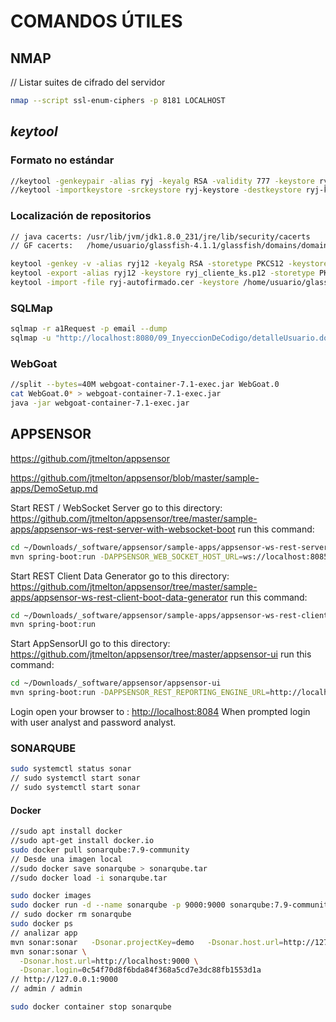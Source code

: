 # COMANDOS ÚTILES

## NMAP

// Listar suites de cifrado del servidor

```bash
nmap --script ssl-enum-ciphers -p 8181 LOCALHOST
```

## _keytool_

### Formato no estándar

```bash
//keytool -genkeypair -alias ryj -keyalg RSA -validity 777 -keystore ryj-keystore
//keytool -importkeystore -srckeystore ryj-keystore -destkeystore ryj-keystore.pkcs12 -deststoretype pkcs12
```

### Localización de repositorios

```bash
// java cacerts: /usr/lib/jvm/jdk1.8.0_231/jre/lib/security/cacerts
// GF cacerts:   /home/usuario/glassfish-4.1.1/glassfish/domains/domain1/config/cacerts.jks
```

```bash
keytool -genkey -v -alias ryj12 -keyalg RSA -storetype PKCS12 -keystore ryj_cliente_ks.p12 -storepass Welcome1 -keypass Welcome1
keytool -export -alias ryj12 -keystore ryj_cliente_ks.p12 -storetype PKCS12 -storepass Welcome1 -rfc -file ryj-autofirmado.cer
keytool -import -file ryj-autofirmado.cer -keystore /home/usuario/glassfish-4.1.1/glassfish/domains/domain1/config/cacerts.jks -alias -ryj12 -storepass changeit
```

### SQLMap

```bash
sqlmap -r a1Request -p email --dump
sqlmap -u "http://localhost:8080/09_InyeccionDeCodigo/detalleUsuario.do" --data="email=usuario1%40testmail.com" -p email
```

### WebGoat

```bash
//split --bytes=40M webgoat-container-7.1-exec.jar WebGoat.0
cat WebGoat.0* > webgoat-container-7.1-exec.jar
java -jar webgoat-container-7.1-exec.jar
```

## APPSENSOR

<https://github.com/jtmelton/appsensor>

<https://github.com/jtmelton/appsensor/blob/master/sample-apps/DemoSetup.md>

Start REST / WebSocket Server
go to this directory: <https://github.com/jtmelton/appsensor/tree/master/sample-apps/appsensor-ws-rest-server-with-websocket-boot>
run this command:

```bash
cd ~/Downloads/_software/appsensor/sample-apps/appsensor-ws-rest-server-with-websocket-boot
mvn spring-boot:run -DAPPSENSOR_WEB_SOCKET_HOST_URL=ws://localhost:8085/dashboard
```

Start REST Client Data Generator
go to this directory: <https://github.com/jtmelton/appsensor/tree/master/sample-apps/appsensor-ws-rest-client-boot-data-generator>
run this command:

```bash
cd ~/Downloads/_software/appsensor/sample-apps/appsensor-ws-rest-client-boot-data-generator
mvn spring-boot:run
```

Start AppSensorUI
go to this directory: <https://github.com/jtmelton/appsensor/tree/master/appsensor-ui>
run this command:

```bash
cd ~/Downloads/_software/appsensor/appsensor-ui
mvn spring-boot:run -DAPPSENSOR_REST_REPORTING_ENGINE_URL=http://localhost:8085 -DAPPSENSOR_CLIENT_APPLICATION_ID_HEADER_NAME=X-Appsensor-Client-Application-Name2 -DAPPSENSOR_CLIENT_APPLICATION_ID_HEADER_VALUE=myclientapp -DAPPSENSOR_WEB_SOCKET_HOST_URL=ws://localhost:8085/dashboard -Dspring.datasource.url=jdbc:mysql://localhost/appsensor -Dspring.datasource.username=appsensor_user -Dspring.datasource.password=appsensor_pass
```

Login
open your browser to : <http://localhost:8084>
When prompted login with user analyst and password analyst.

### SONARQUBE

```bash
sudo systemctl status sonar
// sudo systemctl start sonar
// sudo systemctl start sonar
```

#### Docker

```bash
//sudo apt install docker
//sudo apt-get install docker.io
sudo docker pull sonarqube:7.9-community
// Desde una imagen local
//sudo docker save sonarqube > sonarqube.tar
//sudo docker load -i sonarqube.tar

sudo docker images
sudo docker run -d --name sonarqube -p 9000:9000 sonarqube:7.9-community
// sudo docker rm sonarqube
sudo docker ps
// analizar app
mvn sonar:sonar   -Dsonar.projectKey=demo   -Dsonar.host.url=http://127.0.0.1:9000   -Dsonar.login=3200becd008c58124176568354a2d54827bb29e1
mvn sonar:sonar \
  -Dsonar.host.url=http://localhost:9000 \
  -Dsonar.login=0c54f70d8f6bda84f368a5cd7e3dc88fb1553d1a
// http://127.0.0.1:9000
// admin / admin

sudo docker container stop sonarqube
```
